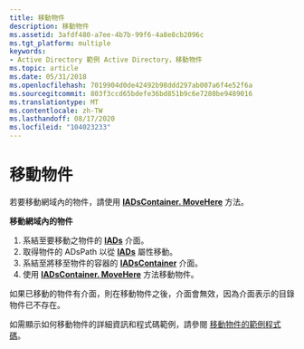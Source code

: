 ```yaml
---
title: 移動物件
description: 移動物件
ms.assetid: 3afdf480-a7ee-4b7b-99f6-4a8e8cb2096c
ms.tgt_platform: multiple
keywords:
- Active Directory 範例 Active Directory，移動物件
ms.topic: article
ms.date: 05/31/2018
ms.openlocfilehash: 7019904d0de42492b98ddd297ab007a6f4e52f6a
ms.sourcegitcommit: 803f3ccd65bdefe36bd851b9c6e7280be9489016
ms.translationtype: MT
ms.contentlocale: zh-TW
ms.lasthandoff: 08/17/2020
ms.locfileid: "104023233"
---
```

# <a name="moving-objects"></a>移動物件

若要移動網域內的物件，請使用 [**IADsContainer. MoveHere**](/windows/desktop/api/iads/nf-iads-iadscontainer-movehere) 方法。

**移動網域內的物件**

1.  系結至要移動之物件的 [**IADs**](/windows/desktop/api/iads/nn-iads-iads) 介面。
2.  取得物件的 ADsPath 以從 [**IADs**](/windows/desktop/ADSI/iads-property-methods) 屬性移動。
3.  系結至將移至物件的容器的 [**IADsContainer**](/windows/desktop/api/iads/nn-iads-iadscontainer) 介面。
4.  使用 [**IADsContainer. MoveHere**](/windows/desktop/api/iads/nf-iads-iadscontainer-movehere) 方法移動物件。

如果已移動的物件有介面，則在移動物件之後，介面會無效，因為介面表示的目錄物件已不存在。

如需顯示如何移動物件的詳細資訊和程式碼範例，請參閱 [移動物件的範例程式碼](example-code-for-moving-an-object.md)。

 

 